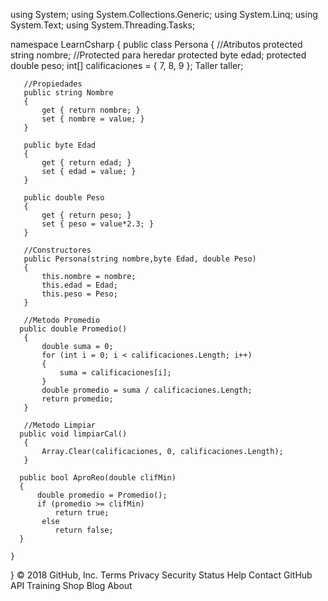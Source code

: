 using System;
using System.Collections.Generic;
using System.Linq;
using System.Text;
using System.Threading.Tasks;

namespace LearnCsharp
{
   public class Persona
    {
       //Atributos
       protected string nombre;  //Protected para heredar
       protected byte edad;
       protected double peso;
       int[] calificaciones = { 7, 8, 9 };
       Taller taller;

       //Propiedades
       public string Nombre
       {
           get { return nombre; }
           set { nombre = value; }
       }

       public byte Edad
       {
           get { return edad; }
           set { edad = value; }
       }

       public double Peso
       {
           get { return peso; }
           set { peso = value*2.3; }
       }

       //Constructores
       public Persona(string nombre,byte Edad, double Peso)
       {
           this.nombre = nombre;
           this.edad = Edad;
           this.peso = Peso;
       }

       //Metodo Promedio
      public double Promedio()
       {
           double suma = 0;
           for (int i = 0; i < calificaciones.Length; i++)
           {
               suma = calificaciones[i];
           }
           double promedio = suma / calificaciones.Length;
           return promedio;
       }

       //Metodo Limpiar
      public void limpiarCal()
       {
           Array.Clear(calificaciones, 0, calificaciones.Length);
       }

      public bool AproReo(double clifMin)
      {
          double promedio = Promedio();
          if (promedio >= clifMin)
              return true;
           else
              return false;
      }
      
    }
}
© 2018 GitHub, Inc.
Terms
Privacy
Security
Status
Help
Contact GitHub
API
Training
Shop
Blog
About
